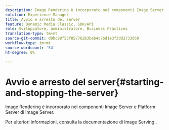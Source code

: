```yaml
---
description: Image Rendering è incorporato nei componenti Image Server e Platform Server di Image Server.
solution: Experience Manager
title: Avvio e arresto del server
feature: Dynamic Media Classic, SDK/API
role: Sviluppatore, amministratore, Business Practices
translation-type: tm+mt
source-git-commit: d0bc88f55f857762b3bab4c76d1e3f3dd2733d60
workflow-type: tm+mt
source-wordcount: '54'
ht-degree: 0%

---
```



# Avvio e arresto del server{#starting-and-stopping-the-server}

Image Rendering è incorporato nei componenti Image Server e Platform Server di Image Server.

Per ulteriori informazioni, consulta la documentazione di Image Serving .
